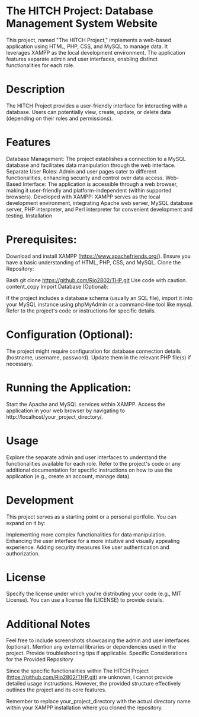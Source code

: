 # The HITCH Project: Database Management System Website

This project, named "The HITCH Project," implements a web-based application using HTML, PHP, CSS, and MySQL to manage data. It leverages XAMPP as the local development environment. The application features separate admin and user interfaces, enabling distinct functionalities for each role.

# Description

The HITCH Project provides a user-friendly interface for interacting with a database. Users can potentially view, create, update, or delete data (depending on their roles and permissions).

# Features

Database Management: The project establishes a connection to a MySQL database and facilitates data manipulation through the web interface.
Separate User Roles: Admin and user pages cater to different functionalities, enhancing security and control over data access.
Web-Based Interface: The application is accessible through a web browser, making it user-friendly and platform-independent (within supported browsers).
Developed with XAMPP: XAMPP serves as the local development environment, integrating Apache web server, MySQL database server, PHP interpreter, and Perl interpreter for convenient development and testing.
Installation

# Prerequisites:

Download and install XAMPP (https://www.apachefriends.org/).
Ensure you have a basic understanding of HTML, PHP, CSS, and MySQL.
Clone the Repository:

Bash
git clone https://github.com/Rio2802/THP.git
Use code with caution.
content_copy
Import Database (Optional):

If the project includes a database schema (usually an SQL file), import it into your MySQL instance using phpMyAdmin or a command-line tool like mysql. Refer to the project's code or instructions for specific details.
# Configuration (Optional):

The project might require configuration for database connection details (hostname, username, password). Update them in the relevant PHP file(s) if necessary.
# Running the Application:

Start the Apache and MySQL services within XAMPP.
Access the application in your web browser by navigating to http://localhost/your_project_directory/.

# Usage

Explore the separate admin and user interfaces to understand the functionalities available for each role.
Refer to the project's code or any additional documentation for specific instructions on how to use the application (e.g., create an account, manage data).
# Development

This project serves as a starting point or a personal portfolio. You can expand on it by:

Implementing more complex functionalities for data manipulation.
Enhancing the user interface for a more intuitive and visually appealing experience.
Adding security measures like user authentication and authorization.
# License

Specify the license under which you're distributing your code (e.g., MIT License). You can use a license file (LICENSE) to provide details.
# Additional Notes

Feel free to include screenshots showcasing the admin and user interfaces (optional).
Mention any external libraries or dependencies used in the project.
Provide troubleshooting tips if applicable.
Specific Considerations for the Provided Repository

Since the specific functionalities within The HITCH Project (https://github.com/Rio2802/THP.git) are unknown, I cannot provide detailed usage instructions. However, the provided structure effectively outlines the project and its core features.

Remember to replace your_project_directory with the actual directory name within your XAMPP installation where you cloned the repository.
